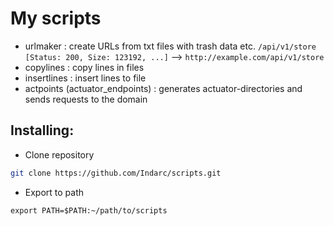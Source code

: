# My scripts
- urlmaker : create URLs from txt files with trash data 
etc. `/api/v1/store       [Status: 200, Size: 123192, ...]` --> `http://example.com/api/v1/store`
- copylines : copy lines in files
- insertlines : insert lines to file
- actpoints (actuator_endpoints) : generates actuator-directories and sends requests to the domain

## Installing:
- Clone repository
```sh
git clone https://github.com/Indarc/scripts.git
```
- Export to path
```
export PATH=$PATH:~/path/to/scripts
```
